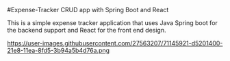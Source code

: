#Expense-Tracker
CRUD app with Spring Boot and React

This is a simple expense tracker application that uses Java Spring boot for the backend support and React for the front end design.

https://user-images.githubusercontent.com/27563207/71145921-d5201400-21e8-11ea-8fd5-3b94a5b4d76a.png
